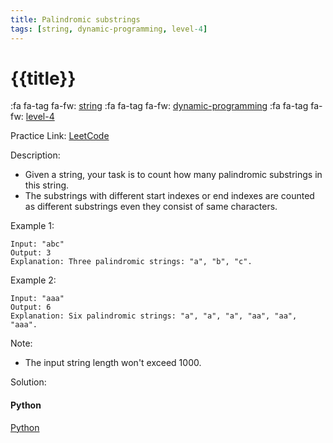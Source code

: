 ```yaml
---
title: Palindromic substrings
tags: [string, dynamic-programming, level-4]
---
```


# {{title}}

:fa fa-tag fa-fw: [string]({{tagspath}}/string)
:fa fa-tag fa-fw: [dynamic-programming]({{tagspath}}/dynamic-programming)
:fa fa-tag fa-fw: [level-4]({{tagspath}}/level-4)

Practice Link: [LeetCode](https://leetcode.com/problems/palindromic-substrings/)

Description:

- Given a string, your task is to count how many palindromic substrings in this string.
- The substrings with different start indexes or end indexes are counted as different substrings
even they consist of same characters.

Example 1:

```text
Input: "abc"
Output: 3
Explanation: Three palindromic strings: "a", "b", "c".
```

Example 2:

```text
Input: "aaa"
Output: 6
Explanation: Six palindromic strings: "a", "a", "a", "aa", "aa", "aaa".
```

Note:

- The input string length won't exceed 1000.

Solution:

<!-- tabs:start -->
#### **Python**

[Python](../pycode/string/palindromic-substrings.py ':include :type=code')
<!-- tabs:end -->
